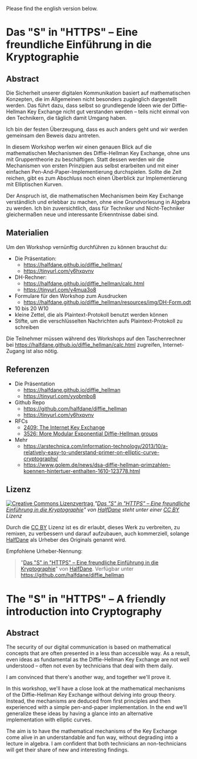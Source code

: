 Please find the english version below.

# Das "S" in "HTTPS" – Eine freundliche Einführung in die Kryptographie
## Abstract
Die Sicherheit unserer digitalen Kommunikation basiert auf mathematischen Konzepten, 
die im Allgemeinen nicht besonders zugänglich dargestellt werden. 
Das führt dazu, dass selbst so grundlegende Ideen wie der Diffie-Hellman Key Exchange nicht gut verstanden werden – 
teils nicht einmal von den Technikern, die täglich damit Umgang haben. 

Ich bin der festen Überzeugung, dass es auch anders geht und wir werden gemeinsam den Beweis dazu antreten.

In diesem Workshop werfen wir einen genauen Blick auf die mathematischen Mechanismen des Diffie-Hellman Key Exchange, 
ohne uns mit Gruppentheorie zu beschäftigen. 
Statt dessen werden wir die Mechanismen von ersten Prinzipien aus selbst erarbeiten und mit einer einfachen 
Pen-And-Paper-Implementierung durchspielen. 
Sollte die Zeit reichen, gibt es zum Abschluss noch einen Überblick zur Implementierung mit Elliptischen Kurven.

Der Anspruch ist, die mathematischen Mechanismen beim Key Exchange verständlich und erlebbar zu machen, 
ohne eine Grundvorlesung in Algebra zu werden. 
Ich bin zuversichtlich, dass für Techniker und Nicht-Techniker gleichermaßen neue und interessante Erkenntnisse dabei sind.

## Materialien
Um den Workshop vernünftig durchführen zu können brauchst du:

- Die Präsentation: 
  - https://halfdane.github.io/diffie_hellman/ 
  - https://tinyurl.com/y6hxpvnv
- DH-Rechner: 
  - https://halfdane.github.io/diffie_hellman/calc.html
  - https://tinyurl.com/y4mua3o8
- Formulare für den Workshop zum Ausdrucken
  - https://halfdane.github.io/diffie_hellman/resources/img/DH-Form.odt
- 10 bis 20 W10
- kleine Zettel, die als Plaintext-Protokoll benutzt werden können
- Stifte, um die verschlüsselten Nachrichten aufs Plaintext-Protokoll zu schreiben

Die Teilnehmer müssen während des Workshops auf den Taschenrechner bei https://halfdane.github.io/diffie_hellman/calc.html zugreifen, Internet-Zugang ist also nötig.

## Referenzen
- Die Präsentation
  - https://halfdane.github.io/diffie_hellman
  - https://tinyurl.com/yyobmbo8
- Github Repo
  - https://github.com/halfdane/diffie_hellman
  - https://tinyurl.com/y6hxpvnv
- RFCs
  - [2409: The Internet Key Exchange](https://tools.ietf.org/html/rfc2409)
  - [3526: More Modular Exponential Diffie-Hellman groups](https://tools.ietf.org/html/rfc3526)
- Mehr
  - https://arstechnica.com/information-technology/2013/10/a-relatively-easy-to-understand-primer-on-elliptic-curve-cryptography/
  - https://www.golem.de/news/dsa-diffie-hellman-primzahlen-koennen-hintertuer-enthalten-1610-123778.html

## Lizenz

[![Creative Commons Lizenzvertrag](https://i.creativecommons.org/l/by/4.0/88x31.png "Creative Commons Lizenzvertrag")
](http://creativecommons.org/licenses/by/4.0/)
*"[Das "S" in "HTTPS" – Eine freundliche Einführung in die Kryptographie](https://github.com/halfdane/diffie_hellman)" 
von [HalfDane](https://github.com/halfdane) steht unter einer [CC BY](https://creativecommons.org/licenses/by/4.0/) Lizenz*

Durch die [CC BY](https://creativecommons.org/licenses/by/4.0/) Lizenz ist es dir erlaubt, dieses Werk zu verbreiten, 
zu remixen, zu verbessern und darauf aufzubauen, auch kommerziell, solange [HalfDane](https://github.com/halfdane) 
als Urheber des Originals genannt wird. 

Empfohlene Urheber-Nennung: 
> "[Das "S" in "HTTPS" – Eine freundliche Einführung in die Kryptographie](https://github.com/halfdane/diffie_hellman)"
> von [HalfDane](https://github.com/halfdane). Verfügbar unter https://github.com/halfdane/diffie_hellman


# The "S" in "HTTPS" – A friendly introduction into Cryptography
## Abstract
The security of our digital communication is based on mathematical concepts that are often presented in a less than accessible way.
As a result, even ideas as fundamental as the Diffie-Hellman Key Exchange are not well understood – often not even by technicians that deal with them daily.

I am convinced that there's another way, and together we'll prove it.

In this workshop, we'll have a close look at the mathematical mechanisms of the Diffie-Hellman Key Exchange without delving into group theory.
Instead, the mechanisms are deduced from first principles and then experienced with a simple pen-and-paper implementation.
In the end we'll generalize these ideas by having a glance into an alternative implementation with elliptic curves.

The aim is to have the mathematical mechanisms of the Key Exchange come alive in an understandable and fun way, without degrading into a lecture in algebra.
I am confident that both technicians an non-technicians will get their share of new and interesting findings.


